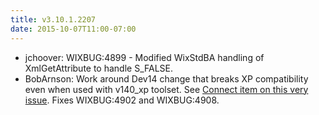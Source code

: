 ```yaml
---
title: v3.10.1.2207
date: 2015-10-07T11:00-07:00
---
```

* jchoover: WIXBUG:4899 - Modified WixStdBA handling of XmlGetAttribute to handle S_FALSE.
* BobArnson: Work around Dev14 change that breaks XP compatibility even when used with v140_xp toolset. See [Connect item on this very issue](https://connect.microsoft.com/VisualStudio/feedback/details/1789709/visual-c-2015-runtime-broken-on-windows-server-2003-c-11-magic-statics). Fixes WIXBUG:4902 and WIXBUG:4908.